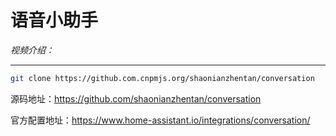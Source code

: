 # 语音小助手

*视频介绍：*

---

```bash
git clone https://github.com.cnpmjs.org/shaonianzhentan/conversation
```

源码地址：https://github.com/shaonianzhentan/conversation

官方配置地址：https://www.home-assistant.io/integrations/conversation/